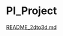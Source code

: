 # PI_Project
[README_2dto3d.md](https://github.com/user-attachments/files/20152355/README_2dto3d.md)

